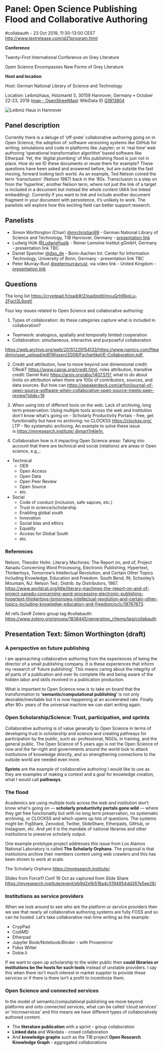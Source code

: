 # Panel: Open Science Publishing Flood and Collaborative Authoring

#collabauth - 23 Oct 2019, 11:30-13:00 CEST http://www.textrelease.com/gl21program.html

**Conference**

Twenty-First International Conference on Grey Literature

Open Science Encompasses New Forms of Grey Literature

**Host and location**

Host: German National Library of Science and Technology

Location: Leibnizhaus, Holzmarkt 5, 30159 Hannover, Germany • October 22-23, 2019 ([map - OpenStreetMap](https://www.openstreetmap.org/search?query=Leibnizhaus%2C%20Holzmarkt%205%2C%20Hannover#map=19/52.37141/9.73223)) WikiData ID [Q1813804](https://www.wikidata.org/wiki/Q1813804)

![Leibniz Haus in Hannover](https://upload.wikimedia.org/wikipedia/commons/1/1c/Leibniz_Haus_2008.jpg "Leibniz Haus in Hannover")

## Panel description

Currently there is a deluge of ‘off-piste’ collaborative authoring going on in Open Science, the adoption of: software versioning systems like GitHub for writing; simulations and code in platforms like Jupyter; or in ‘real time’ web authoring ‘operational transformation algorithm’ based software like Etherpad. Yet, the ‘digital plumbing’ of this publishing flood is just not in place. How do we ID these documents or reuse them for example? These questions have been asked and answered before, but are outside the fast moving, forward looking tech world. As an example, Ted Nelson coined the term ‘transclusion’ (Nelson 1987) back in the ‘80s. Transclusion is a step on from the ‘hyperlink’, another Nelson term, where not just the link of a target is included in a document but instead the whole content (AKA live linked embedding). Currently if you want to link and include another document fragment in your document with persistence, it’s unlikely to work. The panelists will explore how this exciting field can better support research.

## Panelists

 - Simon Worthington (Chair) [@mrchristian99](https://twitter.com/mrchristian99) - German National Library of Science and Technology, TIB Hannover, Germany - [presentation link](http://linkme2.net/1vm)
 - Ludwig Hülk [@LudwigHuelk](https://twitter.com/LudwigHuelk) - Reiner Lemoine Institut gGmbH, Germany - presentation link TBC
 - Daniel Speicher [@dsp_de](https://twitter.com/dsp_de) - Bonn-Aachen Int. Center for Information Technology, University of Bonn, Germany - presentation link TBC
 - Peter Murray-Rust [@petermurrayrust](https://twitter.com/petermurrayrust), via video link - United Kingdom - [presentation link](http://linkme2.net/1vp) 

## Questions

The long list https://cryptpad.fr/pad/#/2/pad/edit/mxuQrhI6kpLu-2FgcI3L6ggf/

Four key issues related to Open Science and collaborative authoring:

 1. Types of collaboration: do these categories capture what is included in collaboration? 

 - Teamwork: analogous, spatially and temporally limited cooperation
 - Collaboration: simultaneous, interactive and purposeful collaboration

https://web.archive.org/web/20151229154133/https://www.namics.com/fileadmin/user_upload/pdf/Wissen/2008/Fachartikel/E-Collaboration.pdf 

2. Credit and attribution, how to move beyond one dimensional credit: CRediT https://www.casrai.org/credit.html, roles attribution, transitive credit: Daniel Katz https://arxiv.org/abs/1407.5117, what to do about limits on attribution when there are 100s of contributors, sources, and data sources. But how can https://speakerdeck.com/arfon/journal-of-open-source-software-when-collaborative-open-source-meets-peer-review?slide=19

3. When using lots of different tools on the web. Lack of archiving, long term preservation: Using multiple tools across the web and institution don't know what's going on - Scholarly Productivity Portals - free, get functionality but have no archiving: no CLOCKSS https://clockss.org/, LTP - No systematic archiving. An example to solve these issue is https://myresearch.institute/ @mart1nkle1n 

4. Collaboration how is it impacting Open Science areas: Taking into account that there are technical and social (relations) are areas in Open science, e.g.,:
 - Technical
   - OER
   - Open Access
   - Open Data
   - Open Peer Review
   - Open Source
   - etc.
 - Social
   - Code of conduct (inclusion, safe sapces, etc.)
   - Trust in science/scholarship
   - Enabling global south
   - Innovation
   - Social bias and ethics
   - Equality
   - Access for Global South 
   - etc.

### References

Nelson, Theodor Holm. Literary Machines: The Report on, and of, Project Xanadu Concerning Word Processing, Electronic Publishing, Hypertext, Thinkertoys, Tomorrow’s Intellectual Revolution, and Certain Other Topics Including Knowledge, Education and Freedom. South Bend, IN; Schooley’s Mountain, NJ: Nelson Ted ; Distrib. by Distributors, 1987. https://www.worldcat.org/title/literary-machines-the-report-on-and-of-project-xanadu-concerning-word-processing-electronic-publishing-hypertext-thinkertoys-tomorrows-intellectual-revolution-and-certain-other-topics-including-knowledge-education-and-freedom/oclc/18767673.

All refs *GenR* Zotero group tag #collabauth: https://www.zotero.org/groups/1838445/generation_r/items/tag/collabauth
 

## Presentation Text: Simon Worthington (draft)

### A perspective on future publishing

I am approaching collaborative authoring from the experiences of being the director of a small publishing company. It is these experiences that inform my research of ‘future publishing’. This means caring about the integrity of all parts of a publication and over its complete life and being aware of the hidden labor and skills involved in a publication production.

What is important to Open Science now is to take on board that the transformation to **‘semantic/computational publishing’** is not only desirable/inevitable but it is now happening at an accelerated rate. Finally after 80+ years of the universal machine we can start writing again.

### Open Scholarship/Science: Trust, participation, and sprints

Collaborative authoring is of value generally to Open Science in terms of developing trust in scholarship and science and creating pathways for participation by the public, such as: professional, NGOs, in training, and the general public. The Open Science of 5 years ago is not the Open Science of now and the far-right and governments around the world look to attack institutions of knowledge directly, and so strengthening connections to the outside world are needed even more.

**Sprints** are the example of collaborative authoring I would like to use as they are examples of making a context and a goal for knowledge creation, what I would call **pathways**.

### The flood

Academics are using multiple tools across the web and institution don't know what's going on — **scholarly productivity portals gone wild** — where they get free functionality but with no long term preservation, no systematic archiving, or CLOCKSS and which opens up lots of questions. The systems might be: FigShare, Zenodod, Twitter, SlideShare, Etherpads, GitHub, or Instagram, etc. And yet it is the mandate of national libraries and other institutions to preserve scholarly output.

One example prototype project addresses this issue from Los Alamos National Laboratory is called **The Scholarly Orphans**. The proposal is that institutions archive their members content using web crawlers and this has been shown to work at scale.

The Scholarly Orphans https://myresearch.institute/   

Slides from Force11 Conf 16 Oct as captured from Slide Share https://myresearch.institute/event/eb9d2e1b518a4c5194854dd267e5ee28/ 

### Institutions as service providers

When we look around to see who are the platform or service providers then we see that nearly all collaborative authoring systems are fully FOSS and so can he hosted. Let’s take collaborative real-time writing as the example:

 - CrypPad
 - CodiMD 
 - Etherpad
 - Jupyter Book/Notebook/Binder - with Prosemirror
 - Fidus Writer
 - Dokie.li

If we want to open up scholarship to the wider public then **could libraries or institutions be the hosts for such tools** instead of unstable providers. I say this when there isn’t much interest in market supplier to provide these services or if there is there isn’t a profit to incentivize them.

### Open Science and connected services

In the model of semantic/computational publishing we move beyond platforms and onto connected services, what can be called ‘cloud services’ or ‘microservices’ and this means we have different types of collaboratively authored content.

 - The **literature publication** with a sprint - group collaboration
 - **Linked data** and Wikidata - crowd collaboration
 - And **knowledge graphs** such as the TIB project **Open Research Knowledge Graph** - aggregated collaborations
 
 



